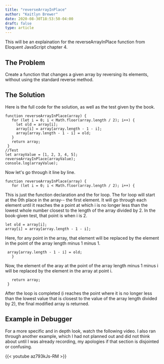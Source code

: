 ```yaml
---
title: "reverseArrayInPlace"
author: "Kaitlyn Brewer"
date: 2020-08-30T18:53:50-04:00
draft: false
type: article
---
```


This will be an explaination for the reverseArrayInPlace function from Eloquent JavaScript chapter 4. 

<!--more-->
## The Problem

Create a function that changes a given array by reversing its elements, without using the standard reverse method.

## The Solution
Here is the full code for the solution, as well as the test given by the book.

```{javascript}
function reverseArrayInPlace(array) {
   for (let i = 0; i < Math.floor(array.length / 2); i++) {
     let old = array[i];
     array[i] = array[array.length - 1 - i];
     array[array.length - 1 - i] = old;
   }
   return array;
 }
//Test
let arrayValue = [1, 2, 3, 4, 5];
reverseArrayInPlace(arrayValue);
console.log(arrayValue);
```
Now let's go through it line by line. 

```{javascript}
function reverseArrayInPlace(array) {
   for (let i = 0; i < Math.floor(array.length / 2); i++) {
```
This is just the function declaration and the for loop. The for loop will start at the 0th place in the array-- the first element. It will go through each element until it reaches the a point at which i is no longer less than the lowest whole number closest to the length of the array divided by 2. In the book-given test, that point is when i is 2. 


```{javascript}
let old = array[i];
array[i] = array[array.length - 1 - i];
```
Here, for any point in the array, that element will be replaced by the element in the point of the array length minus 1 minus 1. 

```{javascript}
 array[array.length - 1 - i] = old;
   }
```
Now, the element of the aray at the point of the array length minus 1 minus i will be replaced by the element in the array at point i.

```{javascript}
   return array;
 }
 ```
 After the loop is completed (i reaches the point where it is no longer less than the lowest value that is closest to the value of the array length divided by 2), the final modified array is returned. 

 ## Example in Debugger
 For a more specific and in depth look, watch the following video. I also ran through another example, which I had not planned out and did not think about until I was already recording, my apologies if that section is disjointed or confusing. 

 {{< youtube az793kJs-RM >}}
